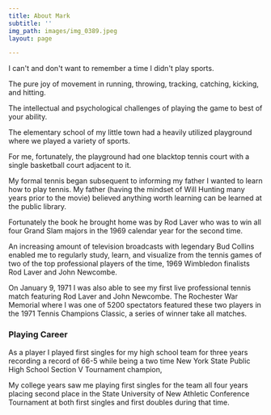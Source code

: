 ```yaml
---
title: About Mark
subtitle: ''
img_path: images/img_0389.jpeg
layout: page

---
```

I can't and don't want to remember a time I didn't play sports.

The pure joy of movement in running, throwing, tracking, catching, kicking, and hitting. 

The intellectual and psychological challenges of playing the game to best of your ability.

The elementary school of my little town had a heavily utilized playground where we played a variety of sports.

For me, fortunately, the playground had one blacktop tennis court with a single basketball court adjacent to it.

 

My formal tennis began subsequent to informing my father I wanted to learn how to play tennis. My father (having the mindset of Will Hunting many years prior to the movie) believed anything worth learning can be learned at the public library.

Fortunately the book he brought home was by Rod Laver who was to win all four Grand Slam majors in the 1969 calendar year for the second time.

An increasing amount of television broadcasts with legendary Bud Collins enabled me to regularly study, learn, and visualize from the tennis games of two of the top professional players of the time, 1969 Wimbledon finalists Rod Laver and John Newcombe.

On January 9, 1971 I was also able to see my first live professional tennis match featuring Rod Laver and John Newcombe. The Rochester War Memorial where I was one of 5200 spectators featured these two players in the 1971 Tennis Champions Classic, a series of winner take all matches.

### Playing Career

As a player I played first singles for my high school team for three years recording a record of 66-5 while being a two time New York State Public High School Section V Tournament champion,

My college years saw me playing first singles for the team all four years placing second place in the State University of New Athletic Conference Tournament at both first singles and first doubles during that time.